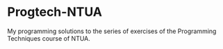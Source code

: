 # Progtech-NTUA
My programming solutions to the series of exercises of the Programming Techniques course of NTUA.
